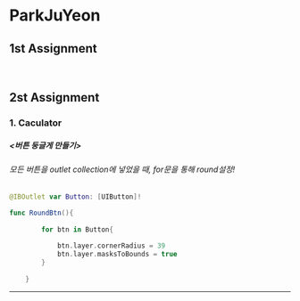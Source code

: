 # ParkJuYeon
## 1st Assignment   

<br/>


## 2st Assignment   
### 1. Caculator   
##### <버튼 둥글게 만들기>   
###### 모든 버튼을 outlet collection에 넣었을 때, for문을 통해 round설정!
```swift
@IBOutlet var Button: [UIButton]!
```

```swift
func RoundBtn(){
        
        for btn in Button{
            
            btn.layer.cornerRadius = 39
            btn.layer.masksToBounds = true
        }
   
    }
```
<hr/>
